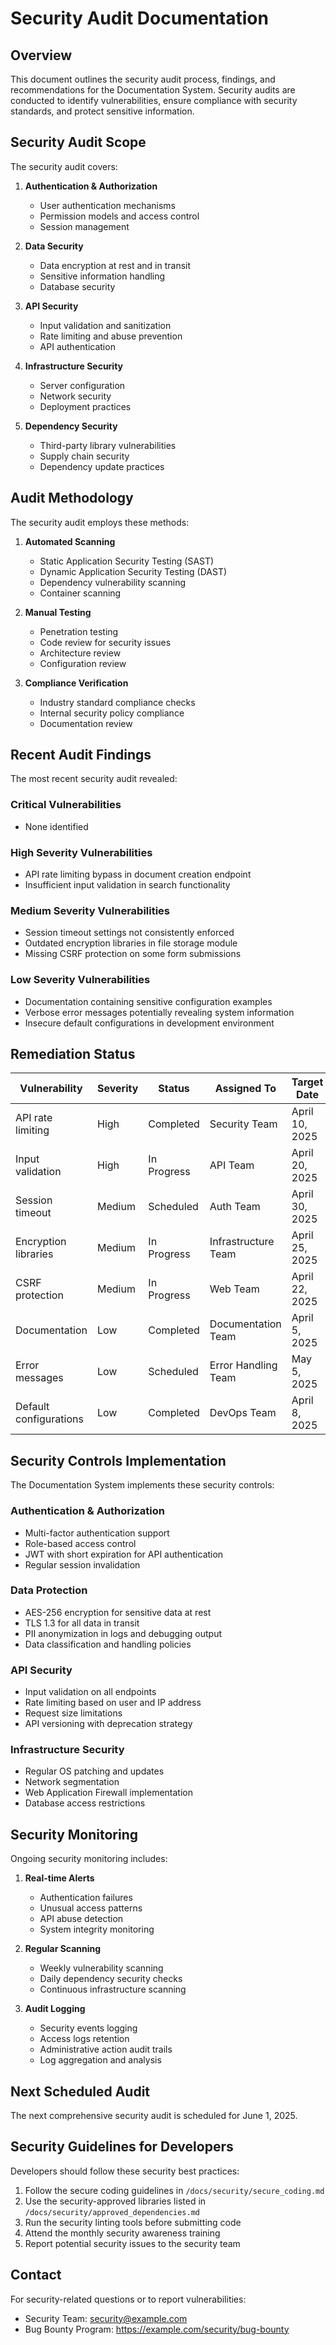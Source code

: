# Security Audit Documentation

## Overview

This document outlines the security audit process, findings, and recommendations for the Documentation System. Security audits are conducted to identify vulnerabilities, ensure compliance with security standards, and protect sensitive information.

## Security Audit Scope

The security audit covers:

1. **Authentication & Authorization**
   - User authentication mechanisms
   - Permission models and access control
   - Session management

2. **Data Security**
   - Data encryption at rest and in transit
   - Sensitive information handling
   - Database security

3. **API Security**
   - Input validation and sanitization
   - Rate limiting and abuse prevention
   - API authentication

4. **Infrastructure Security**
   - Server configuration
   - Network security
   - Deployment practices

5. **Dependency Security**
   - Third-party library vulnerabilities
   - Supply chain security
   - Dependency update practices

## Audit Methodology

The security audit employs these methods:

1. **Automated Scanning**
   - Static Application Security Testing (SAST)
   - Dynamic Application Security Testing (DAST)
   - Dependency vulnerability scanning
   - Container scanning

2. **Manual Testing**
   - Penetration testing
   - Code review for security issues
   - Architecture review
   - Configuration review

3. **Compliance Verification**
   - Industry standard compliance checks
   - Internal security policy compliance
   - Documentation review

## Recent Audit Findings

The most recent security audit revealed:

### Critical Vulnerabilities
- None identified

### High Severity Vulnerabilities
- API rate limiting bypass in document creation endpoint
- Insufficient input validation in search functionality

### Medium Severity Vulnerabilities
- Session timeout settings not consistently enforced
- Outdated encryption libraries in file storage module
- Missing CSRF protection on some form submissions

### Low Severity Vulnerabilities
- Documentation containing sensitive configuration examples
- Verbose error messages potentially revealing system information
- Insecure default configurations in development environment

## Remediation Status

| Vulnerability | Severity | Status | Assigned To | Target Date |
|---------------|----------|--------|-------------|------------|
| API rate limiting | High | Completed | Security Team | April 10, 2025 |
| Input validation | High | In Progress | API Team | April 20, 2025 |
| Session timeout | Medium | Scheduled | Auth Team | April 30, 2025 |
| Encryption libraries | Medium | In Progress | Infrastructure Team | April 25, 2025 |
| CSRF protection | Medium | In Progress | Web Team | April 22, 2025 |
| Documentation | Low | Completed | Documentation Team | April 5, 2025 |
| Error messages | Low | Scheduled | Error Handling Team | May 5, 2025 |
| Default configurations | Low | Completed | DevOps Team | April 8, 2025 |

## Security Controls Implementation

The Documentation System implements these security controls:

### Authentication & Authorization
- Multi-factor authentication support
- Role-based access control
- JWT with short expiration for API authentication
- Regular session invalidation

### Data Protection
- AES-256 encryption for sensitive data at rest
- TLS 1.3 for all data in transit
- PII anonymization in logs and debugging output
- Data classification and handling policies

### API Security
- Input validation on all endpoints
- Rate limiting based on user and IP address
- Request size limitations
- API versioning with deprecation strategy

### Infrastructure Security
- Regular OS patching and updates
- Network segmentation
- Web Application Firewall implementation
- Database access restrictions

## Security Monitoring

Ongoing security monitoring includes:

1. **Real-time Alerts**
   - Authentication failures
   - Unusual access patterns
   - API abuse detection
   - System integrity monitoring

2. **Regular Scanning**
   - Weekly vulnerability scanning
   - Daily dependency security checks
   - Continuous infrastructure scanning

3. **Audit Logging**
   - Security events logging
   - Access logs retention
   - Administrative action audit trails
   - Log aggregation and analysis

## Next Scheduled Audit

The next comprehensive security audit is scheduled for June 1, 2025.

## Security Guidelines for Developers

Developers should follow these security best practices:

1. Follow the secure coding guidelines in `/docs/security/secure_coding.md`
2. Use the security-approved libraries listed in `/docs/security/approved_dependencies.md`
3. Run the security linting tools before submitting code
4. Attend the monthly security awareness training
5. Report potential security issues to the security team

## Contact

For security-related questions or to report vulnerabilities:

- Security Team: security@example.com
- Bug Bounty Program: https://example.com/security/bug-bounty
